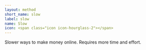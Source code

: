 ```yaml
---
layout: method
short_name: slow
label: slow
name: Slow
icon: <span class="icon icon-hourglass-2"></span>
---
```

Slower ways to make money online. Requires more time and effort.

